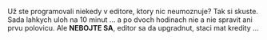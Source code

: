 Už ste programovali niekedy v editore, ktory nic neumoznuje? Tak si skuste. Sada lahkych uloh na 10 minut ... a po dvoch hodinach nie a nie spravit ani prvu polovicu.
Ale **NEBOJTE SA**, editor sa da upgradnut, staci mat kredity ...